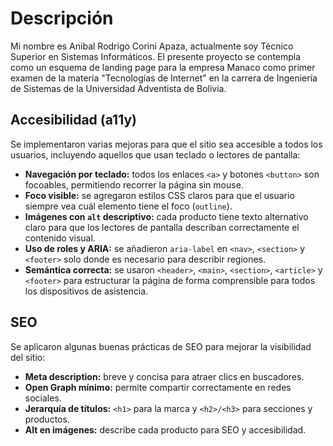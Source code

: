 # Descripción

Mi nombre es Anibal Rodrigo Corini Apaza, actualmente soy Técnico Superior en Sistemas Informáticos. El presente proyecto se contempla como un esquema de landing page para la empresa Manaco como primer examen de la materia "Tecnologías de Internet" en la carrera de Ingeniería de Sistemas de la Universidad Adventista de Bolivia.

## Accesibilidad (a11y)

Se implementaron varias mejoras para que el sitio sea accesible a todos los usuarios, incluyendo aquellos que usan teclado o lectores de pantalla:

- **Navegación por teclado:** todos los enlaces `<a>` y botones `<button>` son focoables, permitiendo recorrer la página sin mouse.
- **Foco visible:** se agregaron estilos CSS claros para que el usuario siempre vea cuál elemento tiene el foco (`outline`).
- **Imágenes con `alt` descriptivo:** cada producto tiene texto alternativo claro para que los lectores de pantalla describan correctamente el contenido visual.
- **Uso de roles y ARIA:** se añadieron `aria-label` en `<nav>`, `<section>` y `<footer>` solo donde es necesario para describir regiones.
- **Semántica correcta:** se usaron `<header>`, `<main>`, `<section>`, `<article>` y `<footer>` para estructurar la página de forma comprensible para todos los dispositivos de asistencia.

## SEO

Se aplicaron algunas buenas prácticas de SEO para mejorar la visibilidad del sitio:

- **Meta description:** breve y concisa para atraer clics en buscadores.
- **Open Graph mínimo:** permite compartir correctamente en redes sociales.
- **Jerarquía de títulos:** `<h1>` para la marca y `<h2>/<h3>` para secciones y productos.
- **Alt en imágenes:** describe cada producto para SEO y accesibilidad.
